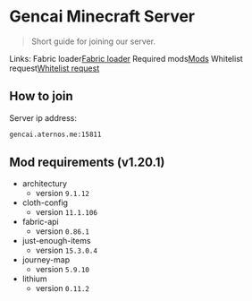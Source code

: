 # Gencai Minecraft Server
> Short guide for joining our server.

Links:
Fabric loader[Fabric loader](https://fabricmc.net)
Required mods[Mods](mods)
Whitelist request[Whitelist request](https://github.com/jvblx/mc-server/issues/new/choose)

## How to join

Server ip address:

```sh
gencai.aternos.me:15811
```

## Mod requirements (v1.20.1)

* architectury
    * version `9.1.12`
* cloth-config
    * version `11.1.106`
* fabric-api
    * version `0.86.1`
* just-enough-items
    * version `15.3.0.4`
* journey-map
    * version `5.9.10`
* lithium
    * version `0.11.2`

